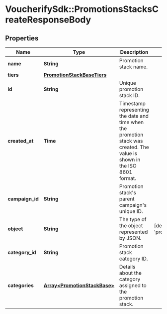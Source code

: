 # VoucherifySdk::PromotionsStacksCreateResponseBody

## Properties

| Name | Type | Description | Notes |
| ---- | ---- | ----------- | ----- |
| **name** | **String** | Promotion stack name. |  |
| **tiers** | [**PromotionStackBaseTiers**](PromotionStackBaseTiers.md) |  |  |
| **id** | **String** | Unique promotion stack ID. |  |
| **created_at** | **Time** | Timestamp representing the date and time when the promotion stack was created. The value is shown in the ISO 8601 format. |  |
| **campaign_id** | **String** | Promotion stack&#39;s parent campaign&#39;s unique ID. |  |
| **object** | **String** | The type of the object represented by JSON. | [default to &#39;promotion_stack&#39;] |
| **category_id** | **String** | Promotion stack category ID. |  |
| **categories** | [**Array&lt;PromotionStackBase&gt;**](PromotionStackBase.md) | Details about the category assigned to the promotion stack. |  |

